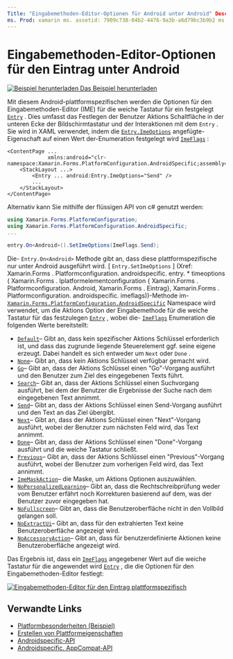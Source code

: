 ```yaml
---
Title: "Eingabemethoden-Editor-Optionen für Android unter Android" Description: "Platform-Besonderheiten ermöglichen es Ihnen, Funktionen zu nutzen, die nur auf einer bestimmten Plattform verfügbar sind, ohne dass benutzerdefinierte Renderer oder Effekte implementiert werden. In diesem Artikel wird erläutert, wie Sie die plattformspezifische Android-Methode verwenden, die die Optionen für den Eingabemethoden-Editor für die weiche Tastatur für einen Eintrag festlegt.
ms. Prod: xamarin ms. assetid: 7909c738-04b2-4476-9a3b-a6d79bc3b9b2 ms. Technology: xamarin-Forms Author: davidbritch ms. Author: dabritch ms. Date: 07/10/2018 NO-LOC: [ Xamarin.Forms , Xamarin.Essentials ]
---
```


# <a name="entry-input-method-editor-options-on-android"></a>Eingabemethoden-Editor-Optionen für den Eintrag unter Android

[![Beispiel herunterladen](~/media/shared/download.png) Das Beispiel herunterladen](https://docs.microsoft.com/samples/xamarin/xamarin-forms-samples/userinterface-platformspecifics)

Mit diesem Android-plattformspezifischen werden die Optionen für den Eingabemethoden-Editor (IME) für die weiche Tastatur für ein festgelegt [`Entry`](xref:Xamarin.Forms.Entry) . Dies umfasst das Festlegen der Benutzer Aktions Schaltfläche in der unteren Ecke der Bildschirmtastatur und der Interaktionen mit dem `Entry` . Sie wird in XAML verwendet, indem die [`Entry.ImeOptions`](xref:Xamarin.Forms.PlatformConfiguration.AndroidSpecific.Entry.ImeOptionsProperty) angefügte-Eigenschaft auf einen Wert der-Enumeration festgelegt wird [`ImeFlags`](xref:Xamarin.Forms.PlatformConfiguration.AndroidSpecific.ImeFlags) :

```xaml
<ContentPage ...
             xmlns:android="clr-namespace:Xamarin.Forms.PlatformConfiguration.AndroidSpecific;assembly=Xamarin.Forms.Core">
    <StackLayout ...>
        <Entry ... android:Entry.ImeOptions="Send" />
        ...
    </StackLayout>
</ContentPage>
```

Alternativ kann Sie mithilfe der flüssigen API von c# genutzt werden:

```csharp
using Xamarin.Forms.PlatformConfiguration;
using Xamarin.Forms.PlatformConfiguration.AndroidSpecific;
...

entry.On<Android>().SetImeOptions(ImeFlags.Send);
```

Die- `Entry.On<Android>` Methode gibt an, dass diese plattformspezifische nur unter Android ausgeführt wird. [ `Entry.SetImeOptions` ] (Xref: Xamarin.Forms . Platformconfiguration. androidspecific. entry. * timeoptions ( Xamarin.Forms . Iplatformelementconfiguration { Xamarin.Forms . Platformconfiguration. Android, Xamarin.Forms . Eintrag}, Xamarin.Forms . Platformconfiguration. androidspecific. imeflags))-Methode im- [`Xamarin.Forms.PlatformConfiguration.AndroidSpecific`](xref:Xamarin.Forms.PlatformConfiguration.AndroidSpecific) Namespace wird verwendet, um die Aktions Option der Eingabemethode für die weiche Tastatur für das festzulegen [`Entry`](xref:Xamarin.Forms.Entry) , wobei die- [`ImeFlags`](xref:Xamarin.Forms.PlatformConfiguration.AndroidSpecific.ImeFlags) Enumeration die folgenden Werte bereitstellt:

- [`Default`](xref:Xamarin.Forms.PlatformConfiguration.AndroidSpecific.ImeFlags.Default)– Gibt an, dass kein spezifischer Aktions Schlüssel erforderlich ist, und dass das zugrunde liegende Steuerelement ggf. seine eigene erzeugt. Dabei handelt es sich entweder um `Next` oder `Done` .
- [`None`](xref:Xamarin.Forms.PlatformConfiguration.AndroidSpecific.ImeFlags.None)– Gibt an, dass kein Aktions Schlüssel verfügbar gemacht wird.
- [`Go`](xref:Xamarin.Forms.PlatformConfiguration.AndroidSpecific.ImeFlags.Go)– Gibt an, dass der Aktions Schlüssel einen "Go"-Vorgang ausführt und den Benutzer zum Ziel des eingegebenen Texts führt.
- [`Search`](xref:Xamarin.Forms.PlatformConfiguration.AndroidSpecific.ImeFlags.Search)– Gibt an, dass der Aktions Schlüssel einen Suchvorgang ausführt, bei dem der Benutzer die Ergebnisse der Suche nach dem eingegebenen Text annimmt.
- [`Send`](xref:Xamarin.Forms.PlatformConfiguration.AndroidSpecific.ImeFlags.Send)– Gibt an, dass der Aktions Schlüssel einen Send-Vorgang ausführt und den Text an das Ziel übergibt.
- [`Next`](xref:Xamarin.Forms.PlatformConfiguration.AndroidSpecific.ImeFlags.Next)– Gibt an, dass der Aktions Schlüssel einen "Next"-Vorgang ausführt, wobei der Benutzer zum nächsten Feld wird, das Text annimmt.
- [`Done`](xref:Xamarin.Forms.PlatformConfiguration.AndroidSpecific.ImeFlags.Done)– Gibt an, dass der Aktions Schlüssel einen "Done"-Vorgang ausführt und die weiche Tastatur schließt.
- [`Previous`](xref:Xamarin.Forms.PlatformConfiguration.AndroidSpecific.ImeFlags.Previous)– Gibt an, dass der Aktions Schlüssel einen "Previous"-Vorgang ausführt, wobei der Benutzer zum vorherigen Feld wird, das Text annimmt.
- [`ImeMaskAction`](xref:Xamarin.Forms.PlatformConfiguration.AndroidSpecific.ImeFlags.ImeMaskAction)– die Maske, um Aktions Optionen auszuwählen.
- [`NoPersonalizedLearning`](xref:Xamarin.Forms.PlatformConfiguration.AndroidSpecific.ImeFlags.NoPersonalizedLearning)– Gibt an, dass die Rechtschreibprüfung weder vom Benutzer erfährt noch Korrekturen basierend auf dem, was der Benutzer zuvor eingegeben hat.
- [`NoFullscreen`](xref:Xamarin.Forms.PlatformConfiguration.AndroidSpecific.ImeFlags.NoFullscreen)– Gibt an, dass die Benutzeroberfläche nicht in den Vollbild gelangen soll.
- [`NoExtractUi`](xref:Xamarin.Forms.PlatformConfiguration.AndroidSpecific.ImeFlags.NoExtractUi)– Gibt an, dass für den extrahierten Text keine Benutzeroberfläche angezeigt wird.
- [`NoAccessoryAction`](xref:Xamarin.Forms.PlatformConfiguration.AndroidSpecific.ImeFlags.NoAccessoryAction)– Gibt an, dass für benutzerdefinierte Aktionen keine Benutzeroberfläche angezeigt wird.

Das Ergebnis ist, dass ein [`ImeFlags`](xref:Xamarin.Forms.PlatformConfiguration.AndroidSpecific.ImeFlags) angegebener Wert auf die weiche Tastatur für die angewendet wird [`Entry`](xref:Xamarin.Forms.Entry) , die die Optionen für den Eingabemethoden-Editor festlegt:

[![Eingabemethoden-Editor für den Eintrag plattformspezifisch](entry-ime-options-images/entry-imeoptions.png "Eingabemethoden-Editor für den Eintrag plattformspezifisch")](entry-ime-options-images/entry-imeoptions-large.png#lightbox "Eingabemethoden-Editor für den Eintrag plattformspezifisch")

## <a name="related-links"></a>Verwandte Links

- [Platformbesonderheiten (Beispiel)](https://docs.microsoft.com/samples/xamarin/xamarin-forms-samples/userinterface-platformspecifics)
- [Erstellen von Plattformeigenschaften](~/xamarin-forms/platform/platform-specifics/index.md#creating-platform-specifics)
- [Androidspecific-API](xref:Xamarin.Forms.PlatformConfiguration.AndroidSpecific)
- [Androidspecific. AppCompat-API](xref:Xamarin.Forms.PlatformConfiguration.AndroidSpecific.AppCompat)
